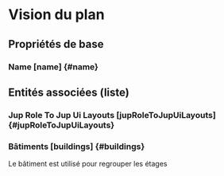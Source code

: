 # Vision du plan
<!--- THIS FILE IS GENERATED PLEASE DO NOT EDIT IT DIRECTLY --->



## Propriétés de base

### Name [name] {#name}
        




## Entités associées (liste)

###  Jup Role To Jup Ui Layouts [jupRoleToJupUiLayouts] {#jupRoleToJupUiLayouts}
        

### Bâtiments [buildings] {#buildings}
        
Le bâtiment est utilisé pour regrouper les étages



